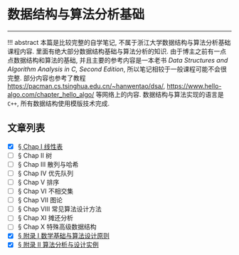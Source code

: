 # 数据结构与算法分析基础
---
!!! abstract
	本篇是比较完整的自学笔记, 不属于浙江大学数据结构与算法分析基础课程内容. 里面有绝大部分数据结构基础与算法分析的知识. 由于博主之前有一点点数据结构和算法的基础, 并且主要的参考内容是一本老书 *Data Structures and Algorithm Analysis in C, Second Edition*, 所以笔记相较于一般课程可能不会很完整. 部分内容也参考了教程 <https://pacman.cs.tsinghua.edu.cn/~hanwentao/dsa/>, <https://www.hello-algo.com/chapter_hello_algo/> 等网络上的内容. 数据结构与算法实现的语言是 `C++`, 所有数据结构使用模版技术完成.

## 文章列表

- [x] [§ Chap I      线性表](array.md)
- [ ] § Chap II     树
- [ ] § Chap III    散列与哈希
- [ ] § Chap IV   优先队列
- [ ] § Chap V     排序
- [ ] § Chap VI    不相交集
- [ ] § Chap VII   图论
- [ ] § Chap VIII  常见算法设计方法
- [ ] § Chap XI    摊还分析
- [ ] § Chap X     特殊高级数据结构
- [x] [§ 附录 I        数学基础与算法设计原则](appendix1.md)
- [x] [§ 附录 II       算法分析与设计实例](appendix2.md)